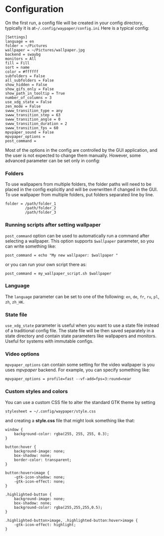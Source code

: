 # Configuration

On the first run, a config file will be created in your config directory, typically it is at`~/.config/waypaper/config.ini` Here is a typical config:

```
[Settings]
language = en
folder = ~/Pictures
wallpaper = ~/Pictures/wallpaper.jpg
backend = swaybg
monitors = All
fill = Fill
sort = name
color = #ffffff
subfolders = False
all_subfolders = False
show_hidden = False
show_gifs_only = False
show_path_in_tooltip = True
number_of_columns = 3
use_xdg_state = False
zen_mode = False
swww_transition_type = any
swww_transition_step = 63
swww_transition_angle = 0
swww_transition_duration = 2
swww_transition_fps = 60
mpvpaper_sound = False
mpvpaper_options = 
post_command = 
```

Most of the options in the config are controlled by the GUI application, and the user is not expected to change them manually. However, some advanced parameter can be set only in config:

### Folders

To use wallpapers from multiple folders, the folder paths will need to be placed in the config explicitly and will be overwritten if changed in the GUI. To use wallpaper from multiple folders, put folders separated line by line.

```
folder = /path/folder_1
         /path/folder_2
         /path/folder_3
```

### Running scripts after setting wallpaper

`post_command` option can be used to automatically run a command after selecting a wallpaper. This option supports `$wallpaper` parameter, so you can write something like:

```
post_command = echo "My new wallpaper: $wallpaper "
```

or you can run your own script there as:

```
post_command = my_wallpaper_script.sh $wallpaper
```

### Language

The `language` parameter can be set to one of the following: `en`, `de`, `fr`, `ru`, `pl`, `zh`, `zh_HK`.

### State file

`use_xdg_state` parameter is useful when you want to use a state file instead of a traditional config file. The state file will be then saved separately in a state directory and contain state parameters like wallpapers and monitors. Useful for systems with immutable configs.

### Video options

`mpvpaper_options` can contain some setting for the video wallpaper is you uses _mpvpaper_ backend. For example, you can specify something like:

```
mpvpaper_options = profile=fast --vf-add=fps=3:round=near
```

### Custom styles and colors

You can use a custom CSS file to alter the standard GTK theme by setting

```
stylesheet = ~/.config/waypaper/style.css
```

and creating a **style.css** file that might look something like that:

```
window {
    background-color: rgba(255, 255, 255, 0.3);
}

button:hover {
    background-image: none;
    box-shadow: none;
    border-color: transparent;
}

button:hover>image {
    -gtk-icon-shadow: none;
    -gtk-icon-effect: none;
}

.highlighted-button {
    background-image: none;
    box-shadow: none;
    background-color: rgba(255,255,255,0.5);
}

.highlighted-button>image, .highlighted-button:hover>image {
    -gtk-icon-effect: highlight;
}
```
